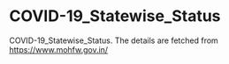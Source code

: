 # COVID-19_Statewise_Status
COVID-19_Statewise_Status.  The details are fetched from https://www.mohfw.gov.in/
